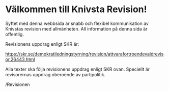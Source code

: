 # Välkommen till Knivsta Revision!

Syftet med denna webbsida är snabb och flexibel kommunikation av Knivstas revision med allmänheten. All information på denna sida är offentlig.

Revisionens uppdrag enligt SKR är:

https://skr.se/demokratiledningstyrning/revision/attvarafortroendevaldrevisor.26443.html

Alla texter ska följa revisionens uppdrag enligt SKR ovan. Speciellt är revisorernas uppdrag oberoende av partipolitik.

/Revisionen



